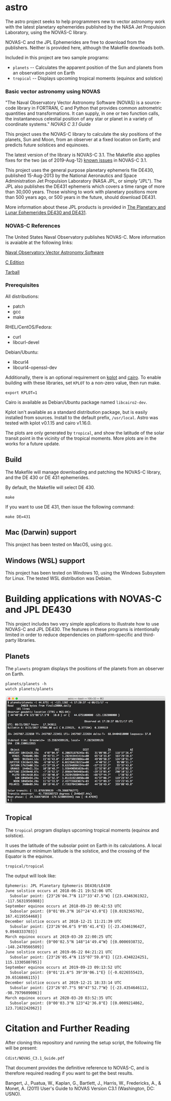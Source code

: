 # astro

The astro project seeks to help programmers new to vector
astronomy work with the latest planetary ephemerides
published by the NASA Jet Propulsion Laboratory, using
the NOVAS-C library.

NOVAS-C and the JPL Ephemerides are free to download from the publishers.
Neither is provided here, although the Makefile downloads both.

Included in this project are two sample programs:

* `planets` -- Calculates the apparent position of the Sun
and planets from an observation point on Earth
* `tropical` -- Displays upcoming tropical moments (equinox and solstice)

### Basic vector astronomy using NOVAS

"The Naval Observatory Vector Astronomy Software (NOVAS) is a source-code
library in FORTRAN, C and Python that provides common astrometric quantities
and transformations. It can supply, in one or two function calls, the
instantaneous celestial position of any star or planet in a variety of
coordinate systems."
_NOVAS C 3.1 Guide_

This project uses the NOVAS-C library to calculate the sky positions of
the planets, Sun and Moon, from an observer at a fixed location on Earth;
and predicts future solstices and equinoxes.

The latest version of the library is NOVAS-C 3.1.
The Makefile also applies fixes for the two (as of 2019-Aug-12)
[known issues](https://aa.usno.navy.mil/software/novas/novas_faq.php)
in NOVAS-C 3.1.

This project uses the general purpose planetary ephemeris file DE430, published
15-Aug-2013 by the National Aeronautics and Space Administration
Jet Propulsion Laboratory (NASA JPL, or simply "JPL"). The JPL also publishes
the DE431 ephemeris which covers a time range of more than 30,000 years.
Those wishing to work with planetary positions more than 500 years ago, or 500 years
in the future, should download DE431.

More information about these JPL products is provided in
[The Planetary and Lunar Ephemerides DE430 and DE431](https://naif.jpl.nasa.gov/pub/naif/generic_kernels/spk/planets/de430_and_de431.pdf).

### NOVAS-C References

The United States Naval Observatory publishes NOVAS-C. More information is avaiable
at the following links:

[Naval Observatory Vector Astronomy Software](http://aa.usno.navy.mil/software/novas/novas_info.php)

[C Edition](http://aa.usno.navy.mil/software/novas/novas_c/novasc_info.php)

[Tarball](http://aa.usno.navy.mil/software/novas/novas_c/novasc3.1.tar.gz)


### Prerequisites

All distributions:

* patch
* gcc
* make

RHEL/CentOS/Fedora:

* curl
* libcurl-devel

Debian/Ubuntu:

* libcurl4
* libcurl4-openssl-dev

Additionally, there is an optional requirement on [kplot](https://kristaps.bsd.lv/kplot/) and [cairo](https://www.cairographics.org/). To enable building with these libraries, set `KPLOT` to a non-zero value, then run make.

```
export KPLOT=1
```

Cairo is available as Debian/Ubuntu package named `libcairo2-dev`. 

Kplot isn't available as a standard distribution package, but is easily installed from sources. Install to the default prefix, `/usr/local`. Astro was tested with kplot v0.1.15 and cairo v1.16.0.

The plots are only generated by `tropical`, and show the latitude of the solar transit point in the vicinity of the tropical moments. More plots are in the works for a future update.

## Build

The Makefile will manage downloading and patching the NOVAS-C library,
and the DE 430 or DE 431 ephemerides.

By default, the Makefile will select DE 430.

```
make
```

If you want to use DE 431, then issue the following command:

```
make DE=431
```

## Mac (Darwin) support

This project has been tested on MacOS, using gcc.

## Windows (WSL) support

This project has been tested on Windows 10, using the Windows Subsystem for Linux.
The tested WSL distribution was Debian.

# Building applications with NOVAS-C and JPL DE430

This project includes two very simple applications to illustrate
how to use NOVAS-C and JPL DE430. The features in these programs is
intentionally limited in order to reduce dependencies on platform-specific
and third-party libraries.

## Planets

The `planets` program displays the positions of the planets from an
observer on Earth.

```
planets/planets -h
watch planets/planets
```

![Screen shot of planets](demo.png)

## Tropical

The `tropical` program displays upcoming tropical moments
(equinox and solstice).

It uses the latitude of the subsolar point on Earth in its
calculations. A local maximum or minimum latitude is the
solstice, and the crossing of the Equator is the equinox.

```
tropical/tropical
```

The output will look like:
```
Ephemeris: JPL Planetary Ephemeris DE430/LE430
June solstice occurs at 2018-06-21 19:52:06 UTC
  Subsolar point: {23°26'04.7"N 117°33'47.5"W} [{23.4346361922, -117.5631956988}]
September equinox occurs at 2018-09-23 00:42:53 UTC
  Subsolar point: {0°01'09.3"N 167°24'43.0"E} [{0.0192365702, 167.4119554468}]
December solstice occurs at 2018-12-21 11:21:39 UTC
  Subsolar point: {23°26'04.6"S 9°05'41.4"E} [{-23.4346196427, 9.0948333703}]
March equinox occurs at 2019-03-20 22:00:25 UTC
  Subsolar point: {0°00'02.5"N 148°14'49.4"W} [{0.0006938732, -148.2470566509}]
June solstice occurs at 2019-06-22 04:21:21 UTC
  Subsolar point: {23°26'05.4"N 115°07'59.0"E} [{23.4348224251, 115.1330580705}]
September equinox occurs at 2019-09-23 09:13:52 UTC
  Subsolar point: {0°01'21.6"S 39°39'06.1"E} [{-0.0226555423, 39.6516846115}]
December solstice occurs at 2019-12-21 18:33:14 UTC
  Subsolar point: {23°26'07.7"S 98°47'52.7"W} [{-23.4354646112, -98.7979609006}]
March equinox occurs at 2020-03-20 03:52:35 UTC
  Subsolar point: {0°00'03.3"N 123°42'36.8"E} [{0.0009214862, 123.7102242062}]
```

# Citation and Further Reading

After cloning this repository and running the setup script, the
following file will be present:

`Cdist/NOVAS_C3.1_Guide.pdf`

That document provides the definitive reference to NOVAS-C, and is
therefore required reading if you want to get the best results.

Bangert, J., Puatua, W., Kaplan, G., Bartlett, J., Harris, W., Fredericks, A., & Monet, A. (2011) User's Guide to NOVAS Version C3.1 (Washington, DC: USNO).
